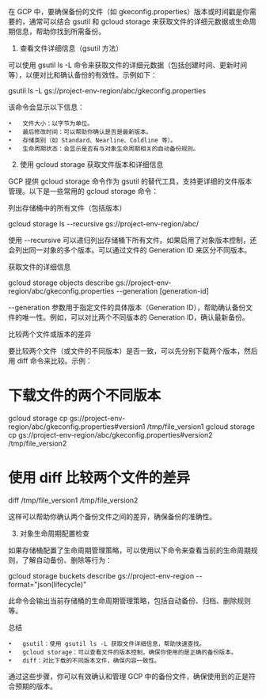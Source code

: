 在 GCP 中，要确保备份的文件（如 gkeconfig.properties）版本或时间戳是你需要的，通常可以结合 gsutil 和 gcloud storage 来获取文件的详细元数据或生命周期信息，帮助你找到所需备份。

1. 查看文件详细信息（gsutil 方法）

可以使用 gsutil ls -L 命令来获取文件的详细元数据（包括创建时间、更新时间等），以便对比和确认备份的有效性。示例如下：

gsutil ls -L gs://project-env-region/abc/gkeconfig.properties

该命令会显示以下信息：

	•	文件大小：以字节为单位。
	•	最后修改时间：可以帮助你确认是否是最新版本。
	•	存储类别（如 Standard、Nearline、Coldline 等）。
	•	生命周期状态：会显示是否有与对象生命周期相关的自动备份规则。

2. 使用 gcloud storage 获取文件版本和详细信息

GCP 提供 gcloud storage 命令作为 gsutil 的替代工具，支持更详细的文件版本管理。以下是一些常用的 gcloud storage 命令：

列出存储桶中的所有文件（包括版本）

gcloud storage ls --recursive gs://project-env-region/abc/

使用 --recursive 可以递归列出存储桶下所有文件。如果启用了对象版本控制，还会列出同一对象的多个版本。可以通过文件的 Generation ID 来区分不同版本。

获取文件的详细信息

gcloud storage objects describe gs://project-env-region/abc/gkeconfig.properties --generation [generation-id]

--generation 参数用于指定文件的具体版本（Generation ID），帮助确认备份文件的唯一性。例如，可以对比两个不同版本的 Generation ID，确认最新备份。

比较两个文件或版本的差异

要比较两个文件（或文件的不同版本）是否一致，可以先分别下载两个版本，然后用 diff 命令来比较。示例：

# 下载文件的两个不同版本
gcloud storage cp gs://project-env-region/abc/gkeconfig.properties#version1 /tmp/file_version1
gcloud storage cp gs://project-env-region/abc/gkeconfig.properties#version2 /tmp/file_version2

# 使用 diff 比较两个文件的差异
diff /tmp/file_version1 /tmp/file_version2

这样可以帮助你确认两个备份文件之间的差异，确保备份的准确性。

3. 对象生命周期配置检查

如果存储桶配置了生命周期管理策略，可以使用以下命令来查看当前的生命周期规则，了解自动备份、删除等行为：

gcloud storage buckets describe gs://project-env-region --format="json(lifecycle)"

此命令会输出当前存储桶的生命周期管理策略，包括自动备份、归档、删除规则等。

总结

	•	gsutil：使用 gsutil ls -L 获取文件详细信息，帮助快速查找。
	•	gcloud storage：可以查看文件的版本控制，确保你使用的是正确的备份版本。
	•	diff：对比下载的不同版本文件，确保内容一致性。

通过这些步骤，你可以有效确认和管理 GCP 中的备份文件，确保使用到的正是符合预期的版本。
